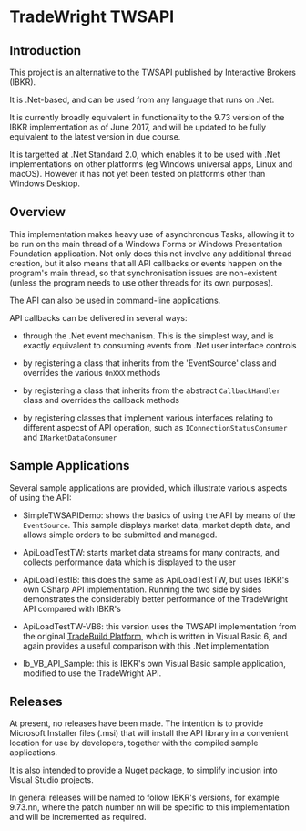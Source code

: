 # TradeWright TWSAPI

## Introduction

This project is an alternative to the TWSAPI published by Interactive Brokers 
(IBKR).

It is .Net-based, and can be used from any language that runs on .Net.

It is currently broadly equivalent in functionality to the 9.73 version of 
the IBKR implementation as of June 2017, and will be updated to be fully 
equivalent to the latest version in due course.

It is targetted at .Net Standard 2.0, which enables it to be used with .Net 
implementations on other platforms (eg Windows universal apps, Linux and macOS).
However it has not yet been tested on platforms other than Windows Desktop.

## Overview

This implementation makes heavy use of asynchronous Tasks, allowing it to be 
run on the main thread of a Windows Forms or Windows Presentation Foundation 
application. Not only does this not involve any additional thread creation, but
it also means that all API callbacks or events happen on the program's main 
thread, so that synchronisation issues are non-existent (unless the program 
needs to use other threads for its own purposes).

The API can also be used in command-line applications.

API callbacks can be delivered in several ways:

* through the .Net event mechanism. This is the simplest way, and is exactly
  equivalent to consuming events from .Net user interface controls

* by registering a class that inherits from the 'EventSource' class and 
  overrides the various `OnXXX` methods

* by registering a class that inherits from the abstract `CallbackHandler`
  class and overrides the callback methods 

* by registering classes that implement various interfaces relating to 
  different aspecst of API operation, such as `IConnectionStatusConsumer`
  and `IMarketDataConsumer`
  
## Sample Applications

Several sample applications are provided, which illustrate various aspects 
of using the API:

* SimpleTWSAPIDemo: shows the basics of using the API by means of the 
  `EventSource`. This sample displays market data, market depth data, and 
  allows simple orders to be submitted and managed.

* ApiLoadTestTW: starts market data streams for many contracts, and collects
  performance data which is displayed to the user
  
* ApiLoadTestIB: this does the same as ApiLoadTestTW, but uses IBKR's own 
  CSharp API implementation. Running the two side by sides demonstrates the 
  considerably better performance of the TradeWright API compared with 
  IBKR's
  
* ApiLoadTestTW-VB6: this version uses the TWSAPI implementation from the 
  original [TradeBuild Platform](https://github.com/rlktradewright/tradebuild-platform),
  which is written in Visual Basic 6, and again provides a useful comparison
  with this .Net implementation

* Ib_VB_API_Sample: this is IBKR's own Visual Basic sample application, 
  modified to use the TradeWright API.

## Releases

At present, no releases have been made. The intention is to provide 
Microsoft Installer files (.msi) that will install the API library in a 
convenient location for use by developers, together with the compiled sample 
applications. 

It is also intended to provide a Nuget package, to simplify inclusion into 
Visual Studio projects.

In general releases will be named to follow IBKR's versions, for example
9.73.nn, where the patch number nn will be specific to this implementation 
and will be incremented as required.





